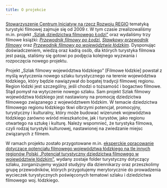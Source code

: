 ```yaml
---
title: O projekcie
---
```

[Stowarzyszenie Centrum Inicjatyw na rzecz Rozwoju REGIO](http://regiocentrum.pl/) tematyką turystyki filmowej zajmuje się od 2009 r. W tym czasie zrealizowaliśmy m.in. projekt [„Szlak dziedzictwa filmowego Łodzi”](http://filmowalodz.pl/) oraz wydaliśmy trzy filmowe książki: [*Przewodnik filmowy po Łodzi*](http://regiocentrum.pl/publikacje/ksiazki/przewodnik-po-filmowej-lodzi/), [*Stawkowy przewodnik filmowy*](http://regiocentrum.pl/publikacje/ksiazki/stawkowy-przewodnik-filmowy/) oraz [*Przewodnik filmowy po województwie łódzkim*](http://regiocentrum.pl/publikacje/ksiazki/przewodnik-filmowy-po-wojewodztwie-lodzkim/). Dysponując doświadczeniem, wiedzą oraz kadrą osób, dla których turystyka filmowa jest pasją, staliśmy się gotowi po podjęcia kolejnego wyzwania i rozpoczęcia nowego projektu.

Projekt „Szlak filmowy województwa łódzkiego” [Filmowe łódzkie] powstał z myślą wytyczenia nowego szlaku turystycznego na terenie województwa łódzkiego, który będzie nawiązywał do bogatej tradycji filmowej regionu. Region łódzki jest szczególny, jeśli chodzi o tożsamość i bogactwo filmowe. Stąd pomysł na wytyczenie nowego szlaku. Sam projekt Szlak filmowy województwa łódzkiego jest nastawiony na promocję dziedzictwa filmowego związanego z województwem łódzkim. W temacie dziedzictwa filmowego regionu łódzkiego tkwi olbrzymi potencjał, promocyjny, turystyczny i kulturalny, który może budować wizerunek województwa łódzkiego zarówno wśród mieszkańców, jak i turystów, jako regionu otwartego na sztukę i kulturę. Należy wspomnieć, że turystyka filmowa, czyli rodzaj turystyki kulturowej, nastawionej na zwiedzanie miejsc związanych z filmem.

W ramach projektu zostało przygotowane m.in. [eksperckie opracowanie dotyczące potencjału filmowego województwa łódzkiego na tle innych regionów Polski „Potencjał turystyczny dziedzictwa filmowego w województwie łódzkim”](http://regiocentrum.pl/pobierz/potencjal-turystyczny-dziedzictwa-filmowego-w-woj-%20lodzkim_m-kronenberg-regio-2016.pdf), wydany zostaje folder turystyczny dotyczący szlaku, zorganizujemy wyjazd studyjny dla dziennikarzy oraz przeszkolimy grupę przewodników, których przygotujemy merytorycznie do prowadzenia wycieczek turystycznych poświęconych tematowi szlaku i dziedzictwa filmowego woj. łódzkiego.
